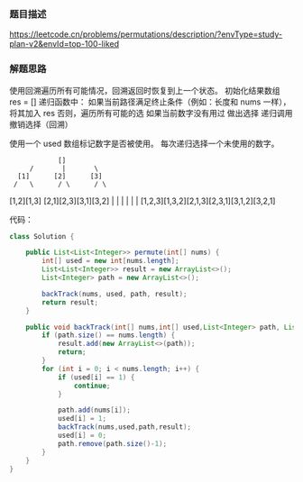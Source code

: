 ### 题目描述
https://leetcode.cn/problems/permutations/description/?envType=study-plan-v2&envId=top-100-liked

### 解题思路
使用回溯遍历所有可能情况，回溯返回时恢复到上一个状态。
初始化结果数组 res = []
递归函数中：
如果当前路径满足终止条件（例如：长度和 nums 一样），将其加入 res
否则，遍历所有可能的选
如果当前数字没有用过
做出选择
递归调用
撤销选择（回溯）


使用一个 used 数组标记数字是否被使用。
每次递归选择一个未使用的数字。

                []
         /       |       \
      [1]      [2]      [3]
     /   \      / \      / \
[1,2][1,3] [2,1][2,3][3,1][3,2]
|     |    |    |    |    |
[1,2,3][1,3,2][2,1,3][2,3,1][3,1,2][3,2,1]

代码：
```java
class Solution {

    public List<List<Integer>> permute(int[] nums) {
        int[] used = new int[nums.length];
        List<List<Integer>> result = new ArrayList<>();
        List<Integer> path = new ArrayList<>();

        backTrack(nums, used, path, result);
        return result;
    }

    public void backTrack(int[] nums,int[] used,List<Integer> path, List<List<Integer>> result) {
        if (path.size() == nums.length) {
            result.add(new ArrayList<>(path));
            return;
        }
        for (int i = 0; i < nums.length; i++) {
            if (used[i] == 1) {
                continue;
            }

            path.add(nums[i]);
            used[i] = 1;
            backTrack(nums,used,path,result);
            used[i] = 0;
            path.remove(path.size()-1);
        }
    }
}

```